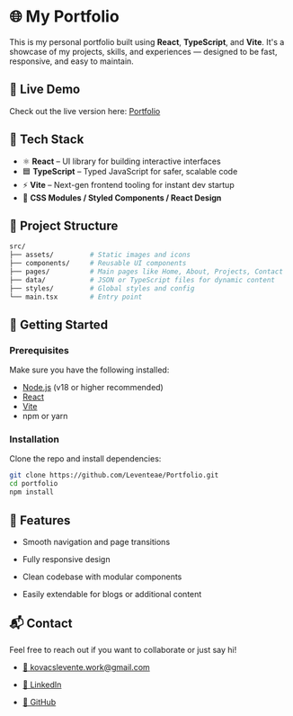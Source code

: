 # 🌐 My Portfolio

This is my personal portfolio built using **React**, **TypeScript**, and **Vite**. It's a showcase of my projects, skills, and experiences — designed to be fast, responsive, and easy to maintain.

## 📸 Live Demo
Check out the live version here: [Portfolio](https://leventeae.github.io/Portfolio/)

## 🔧 Tech Stack

- ⚛️ **React** – UI library for building interactive interfaces
- 🟦 **TypeScript** – Typed JavaScript for safer, scalable code
- ⚡ **Vite** – Next-gen frontend tooling for instant dev startup
- 🎨 **CSS Modules / Styled Components / React Design**

## 📁 Project Structure
```bash
src/
├── assets/         # Static images and icons
├── components/     # Reusable UI components
├── pages/          # Main pages like Home, About, Projects, Contact
├── data/           # JSON or TypeScript files for dynamic content
├── styles/         # Global styles and config
└── main.tsx        # Entry point
```

## 🚀 Getting Started

### Prerequisites

Make sure you have the following installed:

- [Node.js](https://nodejs.org/) (v18 or higher recommended)
- [React](https://react.dev/)
- [Vite](https://vite.dev/)
- npm or yarn

### Installation

Clone the repo and install dependencies:

```bash
git clone https://github.com/Leventeae/Portfolio.git
cd portfolio
npm install
```
## 🌟 Features
- Smooth navigation and page transitions

- Fully responsive design

- Clean codebase with modular components

- Easily extendable for blogs or additional content

## 📬 Contact
Feel free to reach out if you want to collaborate or just say hi!

- [📧 kovacslevente.work@gmail.com](https://mail.google.com/mail/?view=cm&fs=1&to=kovacslevente.work@gmail.com)

- [🔗 LinkedIn](https://www.linkedin.com/in/levente-kov%C3%A1cs-a86897358?utm_source=share&utm_campaign=share_via&utm_content=profile)

- [🐙 GitHub](https://github.com/Leventeae)

